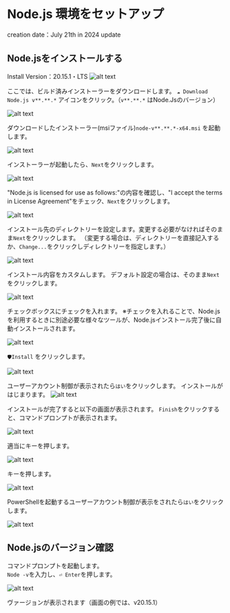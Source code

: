 # Node.js 環境をセットアップ

creation date：July 21th in 2024
update

## Node.jsをインストールする

Install Version：20.15.1・LTS
![alt text](image.png)

ここでは、ビルド済みインストーラーをダウンロードします。
`☁ Download Node.js v**.**.*` アイコンをクリック。（`v**.**.*` はNode.Jsのバージョン）

![alt text](image-1.png)

ダウンロードしたインストーラー(msiファイル)`node-v**.**.*-x64.msi` を起動します。

![alt text](image-2.png)

インストーラーが起動したら、`Next`をクリックします。

![alt text](image-3.png)

"Node.js is licensed for use as follows:"の内容を確認し、"I accept the terms in License Agreement"をチェック、`Next`をクリックします。

![alt text](image-4.png)

インストール先のディレクトリーを設定します。変更する必要がなければそのまま`Next`をクリックします。
（変更する場合は、ディレクトリーを直接記入するか、`Change...`をクリックしディレクトリーを指定します。）

![alt text](image-5.png)

インストール内容をカスタムします。
デフォルト設定の場合は、そのまま`Next`をクリックします。

![alt text](image-6.png)

チェックボックスにチェックを入れます。
※チェックを入れることで、Node.jsを利用するときに別途必要な様々なツールが、Node.jsインストール完了後に自動インストールされます。

![alt text](image-7.png)

`🛡Install` をクリックします。

![alt text](image-8.png)

ユーザーアカウント制御が表示されたら`はい`をクリックします。
インストールがはじまります。
![alt text](image-9.png)

インストールが完了すると以下の画面が表示されます。
`Finish`をクリックすると、コマンドプロンプトが表示されます。

![alt text](image-11.png)

適当にキーを押します。

![alt text](image-10.png)

キーを押します。

![alt text](image-12.png)

PowerShellを起動するユーザーアカウント制御が表示をされたら`はい`をクリックします。

![alt text](image-13.png)

## Node.jsのバージョン確認

コマンドプロンプトを起動します。  
`Node -v`を入力し、`⏎ Enter`を押します。

![alt text](image-14.png)

ヴァージョンが表示されます（画面の例では、v20.15.1）

